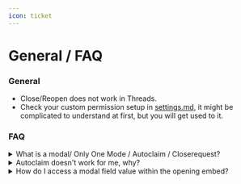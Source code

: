 ```yaml
---
icon: ticket
---
```


# General / FAQ



### General

* Close/Reopen does not work in Threads.
* Check your custom permission setup in [settings.md](settings.md "mention"), it might be complicated to understand at first, but you will get used to it.

### FAQ

<details>

<summary>What is a modal/ Only One Mode / Autoclaim / Closerequest?</summary>

You can read this in [concepts.md](concepts.md "mention").

</details>

<details>

<summary>Autoclaim doesn't work for me, why?</summary>

1. Make sure you have the `claim` permission. Ask the creator of the settings to check if they set the permissions correct.
2. Make sure autoclaim is enabled.

If the system still doesn't work, please contact support

<a href="https://discord.gg/BQumAujuvk" class="button secondary">Support</a>

</details>

<details>

<summary>How do I access a modal field value within the opening embed?</summary>

You can access the value by using this placeholder in the opening embed:\
`{{modal[`<mark style="color:blue;">`custom_id`</mark>`]}}`\
Replace <mark style="color:blue;">custom\_id</mark> with your Custom ID provided in the Add modal field process: [#adding-a-modal-field](settings.md#adding-a-modal-field "mention")

</details>
